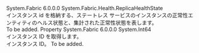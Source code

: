 <Type Name="StatelessServiceInstanceHealthState" FullName="System.Fabric.Health.StatelessServiceInstanceHealthState">
  <TypeSignature Language="C#" Value="public sealed class StatelessServiceInstanceHealthState : System.Fabric.Health.ReplicaHealthState" />
  <TypeSignature Language="ILAsm" Value=".class public auto ansi sealed beforefieldinit StatelessServiceInstanceHealthState extends System.Fabric.Health.ReplicaHealthState" />
  <TypeSignature Language="DocId" Value="T:System.Fabric.Health.StatelessServiceInstanceHealthState" />
  <TypeSignature Language="VB.NET" Value="Public NotInheritable Class StatelessServiceInstanceHealthState&#xA;Inherits ReplicaHealthState" />
  <TypeSignature Language="F#" Value="type StatelessServiceInstanceHealthState = class&#xA;    inherit ReplicaHealthState" />
  <AssemblyInfo>
    <AssemblyName>System.Fabric</AssemblyName>
    <AssemblyVersion>6.0.0.0</AssemblyVersion>
  </AssemblyInfo>
  <Base>
    <BaseTypeName>System.Fabric.Health.ReplicaHealthState</BaseTypeName>
  </Base>
  <Interfaces />
  <Docs>
    <summary>
      <para>インスタンス id を格納する、ステートレス サービスのインスタンスの正常性エンティティのヘルス状態と、集計された正常性状態を表します。</para>
    </summary>
    <remarks>To be added.</remarks>
  </Docs>
  <Members>
    <Member MemberName="InstanceId">
      <MemberSignature Language="C#" Value="public long InstanceId { get; }" />
      <MemberSignature Language="ILAsm" Value=".property instance int64 InstanceId" />
      <MemberSignature Language="DocId" Value="P:System.Fabric.Health.StatelessServiceInstanceHealthState.InstanceId" />
      <MemberSignature Language="VB.NET" Value="Public ReadOnly Property InstanceId As Long" />
      <MemberSignature Language="F#" Value="member this.InstanceId : int64" Usage="System.Fabric.Health.StatelessServiceInstanceHealthState.InstanceId" />
      <MemberType>Property</MemberType>
      <AssemblyInfo>
        <AssemblyName>System.Fabric</AssemblyName>
        <AssemblyVersion>6.0.0.0</AssemblyVersion>
      </AssemblyInfo>
      <ReturnValue>
        <ReturnType>System.Int64</ReturnType>
      </ReturnValue>
      <Docs>
        <summary>
          <para>インスタンス ID を取得します。</para>
        </summary>
        <value>
          <para>インスタンス ID。</para>
        </value>
        <remarks>To be added.</remarks>
      </Docs>
    </Member>
  </Members>
</Type>